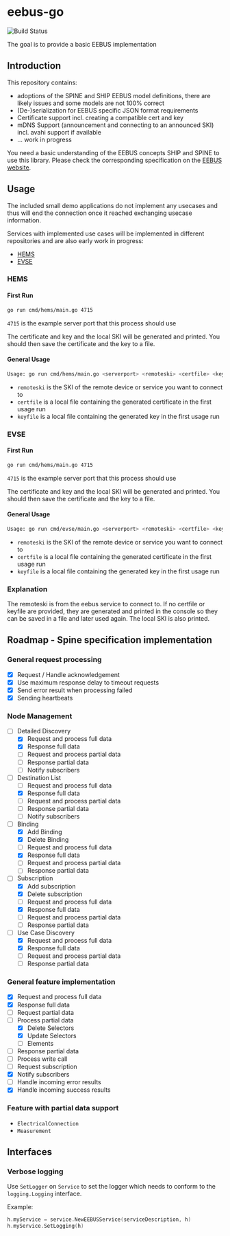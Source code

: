 # eebus-go

![Build Status](https://github.com/DerAndereAndi/eebus-go/actions/workflows/default.yml/badge.svg?branch=dev)

The goal is to provide a basic EEBUS implementation

## Introduction

This repository contains:

- adoptions of the SPINE and SHIP EEBUS model definitions, there are likely issues and some models are not 100% correct
- (De-)serialization for EEBUS specific JSON format requirements
- Certificate support incl. creating a compatible cert and key
- mDNS Support (announcement and connecting to an announced SKI) incl. avahi support if available
- ... work in progress

You need a basic understanding of the EEBUS concepts SHIP and SPINE to use this library. Please check the corresponding specification on the [EEBUS website](https://eebus.org).

## Usage

The included small demo applications do not implement any usecases and thus will end the connection once it reached exchanging usecase information.

Services with implemented use cases will be implemented in different repositories and are also early work in progress:

- [HEMS](https://github.com/DerAndereAndi/eebus-go-cem)
- [EVSE](https://github.com/DerAndereAndi/eebus-go-evse)

### HEMS

#### First Run

```sh
go run cmd/hems/main.go 4715
```

`4715` is the example server port that this process should use

The certificate and key and the local SKI will be generated and printed. You should then save the certificate and the key to a file.

#### General Usage

```sh
Usage: go run cmd/hems/main.go <serverport> <remoteski> <certfile> <keyfile>
```

- `remoteski` is the SKI of the remote device or service you want to connect to
- `certfile` is a local file containing the generated certificate in the first usage run
- `keyfile` is a local file containing the generated key in the first usage run

### EVSE

#### First Run

```sh
go run cmd/hems/main.go 4715
```

`4715` is the example server port that this process should use

The certificate and key and the local SKI will be generated and printed. You should then save the certificate and the key to a file.

#### General Usage

```sh
Usage: go run cmd/evse/main.go <serverport> <remoteski> <certfile> <keyfile>
```

- `remoteski` is the SKI of the remote device or service you want to connect to
- `certfile` is a local file containing the generated certificate in the first usage run
- `keyfile` is a local file containing the generated key in the first usage run

### Explanation

The remoteski is from the eebus service to connect to.
If no certfile or keyfile are provided, they are generated and printed in the console so they can be saved in a file and later used again. The local SKI is also printed.

## Roadmap - Spine specification implementation

### General request processing

- [x] Request / Handle acknowledgement
- [x] Use maximum response delay to timeout requests
- [X] Send error result when processing failed
- [X] Sending heartbeats

### Node Management

- [ ] Detailed Discovery
  - [X] Request and process full data
  - [X] Response full data
  - [ ] Request and process partial data
  - [ ] Response partial data
  - [ ] Notify subscribers
- [ ] Destination List
  - [ ] Request and process full data
  - [X] Response full data
  - [ ] Request and process partial data
  - [ ] Response partial data
  - [ ] Notify subscribers
- [ ] Binding
  - [X] Add Binding
  - [x] Delete Binding
  - [ ] Request and process full data
  - [X] Response full data
  - [ ] Request and process partial data
  - [ ] Response partial data
- [ ] Subscription
  - [X] Add subscription
  - [x] Delete subscription
  - [ ] Request and process full data
  - [X] Response full data
  - [ ] Request and process partial data
  - [ ] Response partial data
- [ ] Use Case Discovery
  - [X] Request and process full data
  - [X] Response full data
  - [ ] Request and process partial data
  - [ ] Response partial data

### General feature implementation

- [X] Request and process full data
- [X] Response full data
- [ ] Request partial data
- [ ] Process partial data
  - [X] Delete Selectors
  - [X] Update Selectors
  - [ ] Elements
- [ ] Response partial data
- [ ] Process write call
- [ ] Request subscription
- [X] Notify subscribers
- [ ] Handle incoming error results
- [X] Handle incoming success results

### Feature with partial data support

- `ElectricalConnection`
- `Measurement`

## Interfaces

### Verbose logging

Use `SetLogger` on `Service` to set the logger which needs to conform to the `logging.Logging` interface.

Example:

```go
h.myService = service.NewEEBUSService(serviceDescription, h)
h.myService.SetLogging(h)
```
